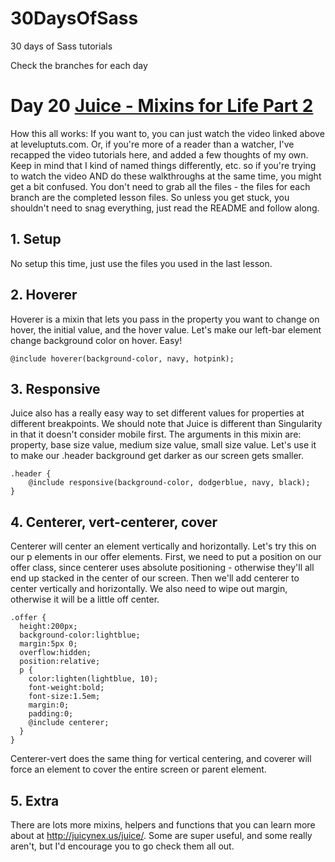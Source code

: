 30DaysOfSass
============

30 days of Sass tutorials

Check the branches for each day

# Day 20 [Juice - Mixins for Life Part 2](http://leveluptuts.com/tutorials/sass-tutorials/30-juice-mixins-life-part-2)
How this all works:  If you want to, you can just watch the video linked above at leveluptuts.com. Or, if you're more of a reader than a watcher, I've recapped the video tutorials here, and added a few thoughts of my own. Keep in mind that I kind of named things differently, etc. so if you're trying to watch the video AND do these walkthroughs at the same time, you might get a bit confused. You don't need to grab all the files - the files for each branch are the completed lesson files. So unless you get stuck, you shouldn't need to snag everything, just read the README and follow along.

## 1. Setup
No setup this time, just use the files you used in the last lesson.

## 2. Hoverer
Hoverer is a mixin that lets you pass in the property you want to change on hover, the initial value, and the hover value.  Let's make our left-bar element change background color on hover. Easy!

```
@include hoverer(background-color, navy, hotpink);
```

## 3. Responsive
Juice also has a really easy way to set different values for properties at different breakpoints. We should note that Juice is different than Singularity in that it doesn't consider mobile first.  The arguments in this mixin are:  property, base size value, medium size value, small size value. Let's use it to make our .header background get darker as our screen gets smaller.

```
.header {
    @include responsive(background-color, dodgerblue, navy, black);
}
```


## 4. Centerer, vert-centerer, cover
Centerer will center an element vertically and horizontally. Let's try this on our p elements in our offer elements. 
First, we need to put a position on our offer class, since centerer uses absolute positioning - otherwise they'll all end up stacked in the center of our screen.  Then we'll add centerer to center vertically and horizontally.  We also need to wipe out margin, otherwise it will be a little off center.
```
.offer {
  height:200px;
  background-color:lightblue;
  margin:5px 0;
  overflow:hidden;
  position:relative;
  p {
    color:lighten(lightblue, 10);
    font-weight:bold;
    font-size:1.5em;
    margin:0;
    padding:0;
    @include centerer;
  }
}
```

Centerer-vert does the same thing for vertical centering, and coverer will force an element to cover the entire screen or parent element.


## 5. Extra
There are lots more mixins, helpers and functions that you can learn more about at http://juicynex.us/juice/.  Some are super useful, and some really aren't, but I'd encourage you to go check them all out.
